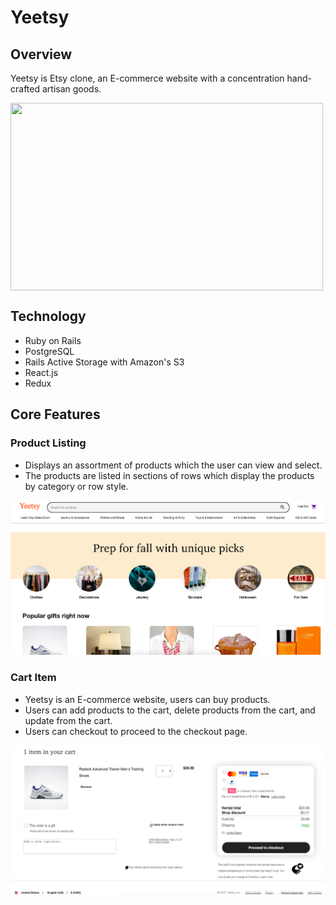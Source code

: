 # Yeetsy
## Overview
Yeetsy is Etsy clone, an E-commerce website with a concentration hand-crafted artisan goods.

<img align="center" width="500" height="300" src="https://github.com/ccy1563/Yeetsy/blob/main/yeetzy.gif">

## Technology
* Ruby on Rails
* PostgreSQL
* Rails Active Storage with Amazon's S3
* React.js
* Redux

## Core Features
### Product Listing
* Displays an assortment of products which the user can view and select.
* The products are listed in sections of rows which display the products by category or row style.

![product_listing](product_listing.png)

### Cart Item
* Yeetsy is an E-commerce website, users can buy products.
* Users can add products to the cart, delete products from the cart, and update from the cart.
* Users can checkout to proceed to the checkout page.

![cart_item](cart_item.png)
